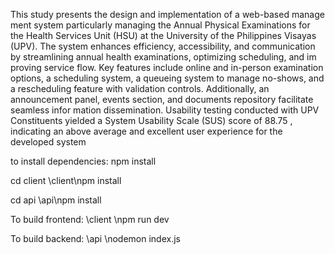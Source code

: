  This study presents the design and implementation of a web-based manage
ment system particularly managing the Annual Physical Examinations for
 the Health Services Unit (HSU) at the University of the Philippines Visayas
 (UPV). The system enhances efficiency, accessibility, and communication
 by streamlining annual health examinations, optimizing scheduling, and im
proving service flow. Key features include online and in-person examination
 options, a scheduling system, a queueing system to manage no-shows, and a
 rescheduling feature with validation controls. Additionally, an announcement
 panel, events section, and documents repository facilitate seamless infor
mation dissemination. Usability testing conducted with UPV Constituents
 yielded a System Usability Scale (SUS) score of 88.75 , indicating an above
average and excellent user experience for the developed system



to install dependencies:
npm install


cd client
\client\npm install

cd api
\api\npm install 

To build frontend: 
\client
\npm run dev 

To build backend: 
\api
\nodemon index.js
